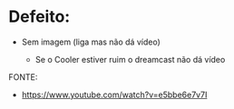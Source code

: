 # Defeito:

- Sem imagem (liga mas não dá vídeo)

  - Se o Cooler estiver ruim o dreamcast não dá vídeo





FONTE: 

- https://www.youtube.com/watch?v=e5bbe6e7v7I
